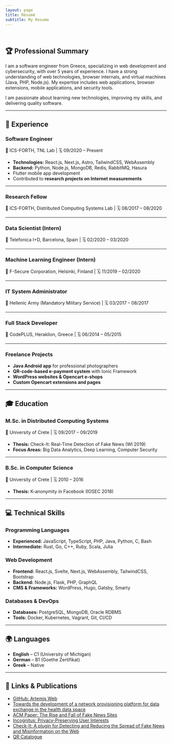 ```yaml
---
layout: page
title: Résumé
subtitle: My Resume
---
```


<!--- <span style="float: right; "><a href="{{ '/assets/resume.pdf' | prepend: site.baseurl }}"><strong>> Download as PDF</strong></a> </span> --->
<br>

## 🏆 Professional Summary

I am a software engineer from Greece, specializing in web development and cybersecurity, with over 5 years of experience. I have a strong understanding of web technologies, browser internals, and virtual machines (Java, PHP, Node.js). My expertise includes web applications, browser extensions, mobile applications, and security tools.  

<!---
Technologies I work with:  
- **Frontend**: React.js, Astro, Next.js, Tailwind.CSS 
- **Backend**: Python, Node.js, MongoDB, PostgreSQL, Redis, RabbitMQ, Hasura  
- **DevOps**: Docker, Kubernetes, CI/CD (GitHub & GitLab)  
- **Security & Research**: Web measurements, penetration testing  
- **Mobile**: Flutter
--->

I am passionate about learning new technologies, improving my skills, and delivering quality software.

---

## 💼 Experience

### **Software Engineer**  
📍 ICS-FORTH, TNL Lab | 🗓️ 09/2020 – Present  

- **Technologies:** React.js, Next.js, Astro, TailwindCSS, WebAssembly  
- **Backend:** Python, Node.js, MongoDB, Redis, RabbitMQ, Hasura  
- Flutter mobile app development  
- Contributed to **research projects on Internet measurements**  

---

### **Research Fellow**  
📍 ICS-FORTH, Distributed Computing Systems Lab | 🗓️ 08/2017 – 08/2020  

---

### **Data Scientist (Intern)**  
📍 Telefonica I+D, Barcelona, Spain | 🗓️ 02/2020 – 03/2020  

---

### **Machine Learning Engineer (Intern)**  
📍 F-Secure Corporation, Helsinki, Finland | 🗓️ 11/2019 – 02/2020  

---

### **IT System Administrator**  
📍 Hellenic Army (Mandatory Military Service) | 🗓️ 03/2017 – 08/2017  

---

### **Full Stack Developer**  
📍 CodePLUS, Heraklion, Greece | 🗓️ 06/2014 – 05/2015  

---

### **Freelance Projects**  

- **Java Android app** for professional photographers  
- **QR-code-based e-payment system** with Ionic Framework  
- **WordPress websites & Opencart e-shops**  
- **Custom Opencart extensions and pages**  

---

## 🎓 Education

### **M.Sc. in Distributed Computing Systems**  
📍 University of Crete | 🗓️ 09/2017 – 09/2019  
- **Thesis:** Check-It: Real-Time Detection of Fake News (WI 2019)  
- **Focus Areas:** Big Data Analytics, Deep Learning, Computer Security  

---

### **B.Sc. in Computer Science**  
📍 University of Crete | 🗓️ 2010 – 2016  
- **Thesis:** K-anonymity in Facebook (IOSEC 2018)  

---

## 💻 Technical Skills

### **Programming Languages**  
- **Experienced:** JavaScript, TypeScript, PHP, Java, Python, C, Bash  
- **Intermediate:** Rust, Go, C++, Ruby, Scala, Julia  

### **Web Development**  
- **Frontend:** React.js, Svelte, Next.js, WebAssembly, TailwindCSS, Bootstrap  
- **Backend:** Node.js, Flask, PHP, GraphQL  
- **CMS & Frameworks:** WordPress, Hugo, Gatsby, Smarty  

### **Databases & DevOps**  
- **Databases:** PostgreSQL, MongoDB, Oracle RDBMS  
- **Tools:** Docker, Kubernetes, Vagrant, Git, CI/CD  

---

## 🌍 Languages

- **English** – C1 (University of Michigan)  
- **German** – B1 (Goethe Zertifikat)  
- **Greek** – Native  

---

## 🔗 Links & Publications

- [GitHub: Artemis Web](https://github.com/FORTH-ICS-INSPIRE/artemis-web/)
- [Towards the development of a network provisioning platform for data exchange in the health data space](https://ieeexplore.ieee.org/abstract/document/10849743)
- [ACM Paper: The Rise and Fall of Fake News Sites](https://dl.acm.org/doi/10.1145/3447535.3462510)  
- [Incognitus: Privacy-Preserving User Interests](https://www.springerprofessional.de/en/incognitus-privacy-preserving-user-interests-in-online-social-ne/16428486)  
- [Check-It: A plugin for Detecting and Reducing the Spread of Fake News and Misinformation on the Web](https://ieeexplore.ieee.org/document/8909652)  
- [QR Catalogue](https://qr.verandaallday.gr)  

